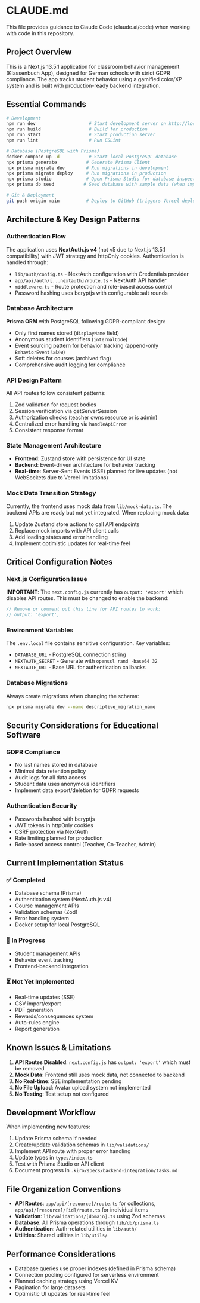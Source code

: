 # CLAUDE.md

This file provides guidance to Claude Code (claude.ai/code) when working with code in this repository.

## Project Overview

This is a Next.js 13.5.1 application for classroom behavior management (Klassenbuch App), designed for German schools with strict GDPR compliance. The app tracks student behavior using a gamified color/XP system and is built with production-ready backend integration.

## Essential Commands

```bash
# Development
npm run dev                    # Start development server on http://localhost:3000
npm run build                  # Build for production
npm run start                  # Start production server
npm run lint                   # Run ESLint

# Database (PostgreSQL with Prisma)
docker-compose up -d           # Start local PostgreSQL database
npx prisma generate           # Generate Prisma Client
npx prisma migrate dev        # Run migrations in development
npx prisma migrate deploy     # Run migrations in production
npx prisma studio             # Open Prisma Studio for database inspection
npx prisma db seed           # Seed database with sample data (when implemented)

# Git & Deployment
git push origin main          # Deploy to GitHub (triggers Vercel deployment if configured)
```

## Architecture & Key Design Patterns

### Authentication Flow
The application uses **NextAuth.js v4** (not v5 due to Next.js 13.5.1 compatibility) with JWT strategy and httpOnly cookies. Authentication is handled through:
- `lib/auth/config.ts` - NextAuth configuration with Credentials provider
- `app/api/auth/[...nextauth]/route.ts` - NextAuth API handler
- `middleware.ts` - Route protection and role-based access control
- Password hashing uses bcryptjs with configurable salt rounds

### Database Architecture
**Prisma ORM** with PostgreSQL following GDPR-compliant design:
- Only first names stored (`displayName` field)
- Anonymous student identifiers (`internalCode`)
- Event sourcing pattern for behavior tracking (append-only `BehaviorEvent` table)
- Soft deletes for courses (archived flag)
- Comprehensive audit logging for compliance

### API Design Pattern
All API routes follow consistent patterns:
1. Zod validation for request bodies
2. Session verification via getServerSession
3. Authorization checks (teacher owns resource or is admin)
4. Centralized error handling via `handleApiError`
5. Consistent response format

### State Management Architecture
- **Frontend**: Zustand store with persistence for UI state
- **Backend**: Event-driven architecture for behavior tracking
- **Real-time**: Server-Sent Events (SSE) planned for live updates (not WebSockets due to Vercel limitations)

### Mock Data Transition Strategy
Currently, the frontend uses mock data from `lib/mock-data.ts`. The backend APIs are ready but not yet integrated. When replacing mock data:
1. Update Zustand store actions to call API endpoints
2. Replace mock imports with API client calls
3. Add loading states and error handling
4. Implement optimistic updates for real-time feel

## Critical Configuration Notes

### Next.js Configuration Issue
**IMPORTANT**: The `next.config.js` currently has `output: 'export'` which disables API routes. This must be changed to enable the backend:
```javascript
// Remove or comment out this line for API routes to work:
// output: 'export',
```

### Environment Variables
The `.env.local` file contains sensitive configuration. Key variables:
- `DATABASE_URL` - PostgreSQL connection string
- `NEXTAUTH_SECRET` - Generate with `openssl rand -base64 32`
- `NEXTAUTH_URL` - Base URL for authentication callbacks

### Database Migrations
Always create migrations when changing the schema:
```bash
npx prisma migrate dev --name descriptive_migration_name
```

## Security Considerations for Educational Software

### GDPR Compliance
- No last names stored in database
- Minimal data retention policy
- Audit logs for all data access
- Student data uses anonymous identifiers
- Implement data export/deletion for GDPR requests

### Authentication Security
- Passwords hashed with bcryptjs
- JWT tokens in httpOnly cookies
- CSRF protection via NextAuth
- Rate limiting planned for production
- Role-based access control (Teacher, Co-Teacher, Admin)

## Current Implementation Status

### ✅ Completed
- Database schema (Prisma)
- Authentication system (NextAuth.js v4)
- Course management APIs
- Validation schemas (Zod)
- Error handling system
- Docker setup for local PostgreSQL

### 🔄 In Progress
- Student management APIs
- Behavior event tracking
- Frontend-backend integration

### ⏳ Not Yet Implemented
- Real-time updates (SSE)
- CSV import/export
- PDF generation
- Rewards/consequences system
- Auto-rules engine
- Report generation

## Known Issues & Limitations

1. **API Routes Disabled**: `next.config.js` has `output: 'export'` which must be removed
2. **Mock Data**: Frontend still uses mock data, not connected to backend
3. **No Real-time**: SSE implementation pending
4. **No File Upload**: Avatar upload system not implemented
5. **No Testing**: Test setup not configured

## Development Workflow

When implementing new features:
1. Update Prisma schema if needed
2. Create/update validation schemas in `lib/validations/`
3. Implement API route with proper error handling
4. Update types in `types/index.ts`
5. Test with Prisma Studio or API client
6. Document progress in `.kiro/specs/backend-integration/tasks.md`

## File Organization Conventions

- **API Routes**: `app/api/[resource]/route.ts` for collections, `app/api/[resource]/[id]/route.ts` for individual items
- **Validation**: `lib/validations/[domain].ts` using Zod schemas
- **Database**: All Prisma operations through `lib/db/prisma.ts`
- **Authentication**: Auth-related utilities in `lib/auth/`
- **Utilities**: Shared utilities in `lib/utils/`

## Performance Considerations

- Database queries use proper indexes (defined in Prisma schema)
- Connection pooling configured for serverless environment
- Planned caching strategy using Vercel KV
- Pagination for large datasets
- Optimistic UI updates for real-time feel